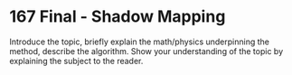 # 167 Final - Shadow Mapping
Introduce the topic, briefly explain the math/physics underpinning the method, describe the algorithm. Show your understanding of the topic by explaining the subject to the reader.
